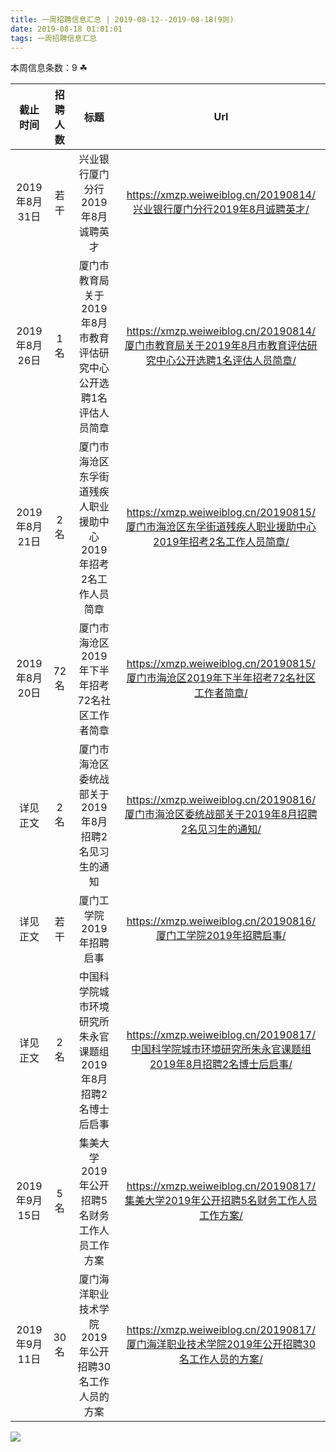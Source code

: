 ```yaml
---
title: 一周招聘信息汇总 | 2019-08-12--2019-08-18(9则)
date: 2019-08-18 01:01:01
tags: 一周招聘信息汇总
---
```

本周信息条数：9   ☘ 
<!-- more -->

| 截止时间 | 招聘人数 | 标题 | Url |
| :-: | :-: | :-: | :-: |
| 2019年8月31日 | 若干 | 兴业银行厦门分行2019年8月诚聘英才|https://xmzp.weiweiblog.cn/20190814/兴业银行厦门分行2019年8月诚聘英才/ |
| 2019年8月26日 | 1名 | 厦门市教育局关于2019年8月市教育评估研究中心公开选聘1名评估人员简章|https://xmzp.weiweiblog.cn/20190814/厦门市教育局关于2019年8月市教育评估研究中心公开选聘1名评估人员简章/ |
| 2019年8月21日 | 2名 | 厦门市海沧区东孚街道残疾人职业援助中心2019年招考2名工作人员简章|https://xmzp.weiweiblog.cn/20190815/厦门市海沧区东孚街道残疾人职业援助中心2019年招考2名工作人员简章/ |
| 2019年8月20日 | 72名 | 厦门市海沧区2019年下半年招考72名社区工作者简章|https://xmzp.weiweiblog.cn/20190815/厦门市海沧区2019年下半年招考72名社区工作者简章/ |
| 详见正文 | 2名 | 厦门市海沧区委统战部关于2019年8月招聘2名见习生的通知|https://xmzp.weiweiblog.cn/20190816/厦门市海沧区委统战部关于2019年8月招聘2名见习生的通知/ |
| 详见正文 | 若干 | 厦门工学院2019年招聘启事|https://xmzp.weiweiblog.cn/20190816/厦门工学院2019年招聘启事/ |
| 详见正文 | 2名 | 中国科学院城市环境研究所朱永官课题组2019年8月招聘2名博士后启事|https://xmzp.weiweiblog.cn/20190817/中国科学院城市环境研究所朱永官课题组2019年8月招聘2名博士后启事/ |
| 2019年9月15日 | 5名 | 集美大学2019年公开招聘5名财务工作人员工作方案|https://xmzp.weiweiblog.cn/20190817/集美大学2019年公开招聘5名财务工作人员工作方案/ |
| 2019年9月11日 | 30名 | 厦门海洋职业技术学院2019年公开招聘30名工作人员的方案|https://xmzp.weiweiblog.cn/20190817/厦门海洋职业技术学院2019年公开招聘30名工作人员的方案/ |
![](https://cdn.weiweiblog.cn/20181015134814.png)